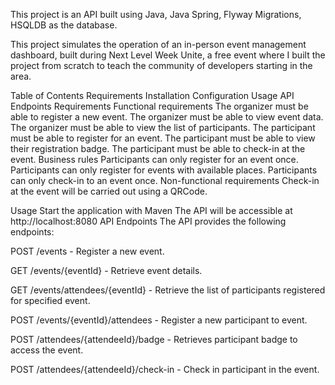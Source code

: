 This project is an API built using Java, Java Spring, Flyway Migrations, HSQLDB as the database.

This project simulates the operation of an in-person event management dashboard, built during Next Level Week Unite, a free event where I built the project from scratch to teach the community of developers starting in the area.

Table of Contents
Requirements
Installation
Configuration
Usage
API Endpoints
Requirements
Functional requirements
 The organizer must be able to register a new event.
 The organizer must be able to view event data.
 The organizer must be able to view the list of participants.
 The participant must be able to register for an event.
 The participant must be able to view their registration badge.
 The participant must be able to check-in at the event.
Business rules
 Participants can only register for an event once.
 Participants can only register for events with available places.
 Participants can only check-in to an event once.
Non-functional requirements
 Check-in at the event will be carried out using a QRCode.

 Usage
Start the application with Maven
The API will be accessible at http://localhost:8080
API Endpoints
The API provides the following endpoints:

POST /events - Register a new event.

GET /events/{eventId} - Retrieve event details.

GET /events/attendees/{eventId} - Retrieve the list of participants registered for specified event.

POST /events/{eventId}/attendees - Register a new participant to event.

POST /attendees/{attendeeId}/badge - Retrieves participant badge to access the event.

POST /attendees/{attendeeId}/check-in - Check in participant in the event.
